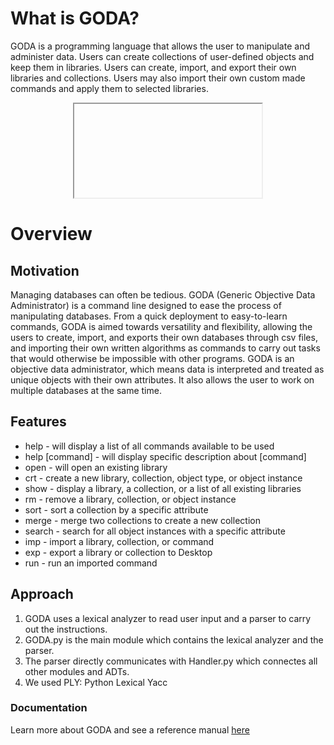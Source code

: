 # What is GODA?

GODA is a programming language that allows the user to manipulate and administer data. Users can create collections of user-defined objects and keep them in libraries. Users can create, import, and export their own libraries and collections. Users may also import their own custom made commands and apply them to selected libraries.

<div align="center">
  <iframe> width="560" height="315" src="https://www.youtube.com/watch?v=dzbKYmk1koE" frameborder="0" allow="autoplay; encrypted-media" allowfullscreen </iframe>
</div>

# Overview

## Motivation

Managing databases can often be tedious. GODA (Generic Objective Data Administrator) is a command line designed to ease the process of manipulating databases. From a quick deployment to easy-to-learn commands, GODA is aimed towards versatility and flexibility, allowing the users to create, import, and exports their own databases through csv files, and importing their own written algorithms as commands to carry out tasks that would otherwise be impossible with other programs. GODA is an objective data administrator, which means data is interpreted and treated as unique objects with their own attributes. It also allows the user to work on multiple databases at the same time.

## Features

- help - will display a list of all commands available to be used
- help [command] - will display specific description about [command]
- open - will open an existing library
- crt - create a new library, collection, object type, or object instance
- show - display a library, a collection, or a list of all existing libraries
- rm - remove a library, collection, or object instance
- sort - sort a collection by a specific attribute
- merge - merge two collections to create a new collection
- search - search for all object instances with a specific attribute
- imp - import a library, collection, or command
- exp - export a library or collection to Desktop
- run - run an imported command

## Approach

1. GODA uses a lexical analyzer to read user input and a parser to carry out the instructions.
2. GODA.py is the main module which contains the lexical analyzer and the parser.
3. The parser directly communicates with Handler.py which connectes all other modules and ADTs.
4. We used PLY: Python Lexical Yacc


### Documentation

Learn more about GODA and see a reference manual [here](https://drive.google.com/file/d/1ZtkemYuCiujQxlnPhb1pGyt5FayfUukk/view)
